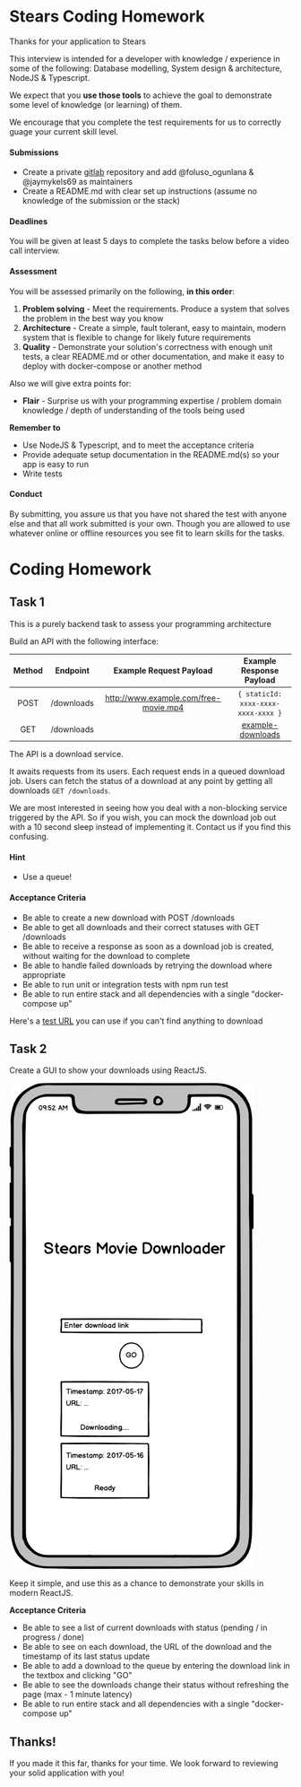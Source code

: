 # Stears Coding Homework

Thanks for your application to Stears

This interview is intended for a developer with knowledge / experience in some of the following: Database modelling, System design & architecture, NodeJS & Typescript.

We expect that you **use those tools** to achieve the goal to demonstrate some level of knowledge (or learning) of them.

We encourage that you complete the test requirements for us to correctly guage your current skill level.

#### Submissions

- Create a private [gitlab](https://gitlab.com/) repository and add @foluso_ogunlana & @jaymykels69 as maintainers
- Create a README.md with clear set up instructions (assume no knowledge of the submission or the stack)

#### Deadlines

You will be given at least 5 days to complete the tasks below before a video call interview.

#### Assessment

You will be assessed primarily on the following, **in this order**:

1. **Problem solving** - Meet the requirements. Produce a system that solves the problem in the best way you know
2. **Architecture** - Create a simple, fault tolerant, easy to maintain, modern system that is flexible to change for likely future requirements
3. **Quality** - Demonstrate your solution's correctness with enough unit tests, a clear README.md or other documentation, and make it easy to deploy with docker-compose or another method

Also we will give extra points for:

- **Flair** - Surprise us with your programming expertise / problem domain knowledge / depth of understanding of the tools being used

**Remember to**

- Use NodeJS & Typescript, and to meet the acceptance criteria
- Provide adequate setup documentation in the README.md(s) so your app is easy to run
- Write tests

#### Conduct

By submitting, you assure us that you have not shared the test with anyone else and that all work submitted is your own. Though you are allowed to use whatever online or offline resources you see fit to learn skills for the tasks.

# **Coding Homework**

## Task 1

This is a purely backend task to assess your programming architecture

Build an API with the following interface:

| Method |  Endpoint  |        Example Request Payload        |      Example Response Payload       |
| :----: | :--------: | :-----------------------------------: | :---------------------------------: |
|  POST  | /downloads | http://www.example.com/free-movie.mp4 | `{ staticId: xxxx-xxxx-xxxx-xxxx }` |
|  GET   | /downloads |                                       |  [example-downloads](./links.json)  |

The API is a download service.

It awaits requests from its users. Each request ends in a queued download job. Users can fetch the status of a download at any point by getting all downloads `GET /downloads`.

We are most interested in seeing how you deal with a non-blocking service triggered by the API. So if you wish, you can mock the download job out with a 10 second sleep instead of implementing it. Contact us if you find this confusing.

#### Hint

- Use a queue!

#### Acceptance Criteria

- Be able to create a new download with POST /downloads
- Be able to get all downloads and their correct statuses with GET /downloads
- Be able to receive a response as soon as a download job is created, without waiting for the download to complete
- Be able to handle failed downloads by retrying the download where appropriate
- Be able to run unit or integration tests with npm run test
- Be able to run entire stack and all dependencies with a single "docker-compose up"

Here's a [test URL](https://stears-interview-data.s3-eu-west-1.amazonaws.com/logo.png) you can use if you can't find anything to download

## Task 2

Create a GUI to show your downloads using ReactJS.

![Stears Movie Downloader](/stears-movie-downloader.png?raw=true "Wireframes")

Keep it simple, and use this as a chance to demonstrate your skills in modern ReactJS.

**Acceptance Criteria**

- Be able to see a list of current downloads with status (pending / in progress / done)
- Be able to see on each download, the URL of the download and the timestamp of its last status update
- Be able to add a download to the queue by entering the download link in the textbox and clicking "GO"
- Be able to see the downloads change their status without refreshing the page (max - 1 minute latency)
- Be able to run entire stack and all dependencies with a single "docker-compose up"

## Thanks!

If you made it this far, thanks for your time.
We look forward to reviewing your solid application with you!
